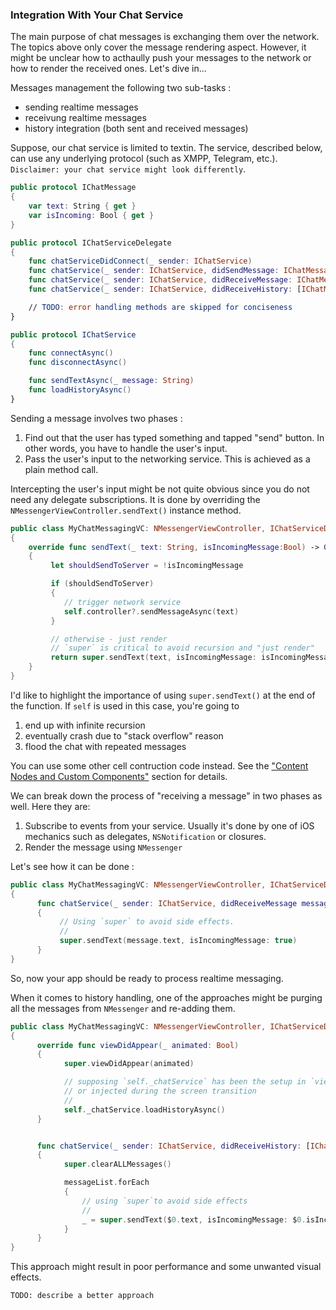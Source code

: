### Integration With Your Chat Service

The main purpose of chat messages is exchanging them over the network. The topics above only cover the message rendering aspect. However, it might be unclear how to acthaully push your messages to the network or how to render the received ones. Let's dive in...

Messages management the following two sub-tasks :
* sending realtime messages
* receivung realtime messages
* history integration (both sent and received messages)


Suppose, our chat service is limited to textin. The service, described below, can use any underlying protocol (such as XMPP, Telegram, etc.). `Disclaimer: your chat service might look differently`.

```swift
public protocol IChatMessage
{
    var text: String { get }
    var isIncoming: Bool { get }
}

public protocol IChatServiceDelegate
{
    func chatServiceDidConnect(_ sender: IChatService)
    func chatService(_ sender: IChatService, didSendMessage: IChatMessage)
    func chatService(_ sender: IChatService, didReceiveMessage: IChatMessage)
    func chatService(_ sender: IChatService, didReceiveHistory: [IChatMessage]])

    // TODO: error handling methods are skipped for conciseness
}

public protocol IChatService
{
    func connectAsync()
    func disconnectAsync()

    func sendTextAsync(_ message: String)
    func loadHistoryAsync()
}
```

Sending a message involves two phases : 
1. Find out that the user has typed something and tapped "send" button. In other words, you have to handle the user's input.
2. Pass the user's input to the networking service. This is achieved as a plain method call.

Intercepting the user's input might be not quite obvious since you do not need any delegate subscriptions. It is done by overriding the `NMessengerViewController.sendText()` instance method.


```swift
public class MyChatMessagingVC: NMessengerViewController, IChatServiceDelegate
{
    override func sendText(_ text: String, isIncomingMessage:Bool) -> GeneralMessengerCell
    {
         let shouldSendToServer = !isIncomingMessage

         if (shouldSendToServer)
         {
            // trigger network service
            self.controller?.sendMessageAsync(text)
         }

         // otherwise - just render 
         // `super` is critical to avoid recursion and "just render"
         return super.sendText(text, isIncomingMessage: isIncomingMessage)
    }
}
```

I'd like to highlight the importance of using `super.sendText()` at the end of the function. If `self` is used in this case, you're going to
1. end up with infinite recursion
2. eventually crash due to "stack overflow" reason
3. flood the chat with repeated messages

You can use some other cell contruction code instead. See the ["Content Nodes and Custom Components"](https://github.com/eBay/NMessenger#content-nodes-and-custom-components) section for details.



We can break down the process of "receiving a message" in two phases as well. Here they are: 
1. Subscribe to events from your service. Usually it's done by one of iOS mechanics such as delegates, `NSNotification` or closures.
2. Render the message using `NMessenger`

Let's see how it can be done :

```swift
public class MyChatMessagingVC: NMessengerViewController, IChatServiceDelegate
{
      func chatService(_ sender: IChatService, didReceiveMessage message: IChatMessage)
      {
           // Using `super` to avoid side effects.
           //
           super.sendText(message.text, isIncomingMessage: true)
      }
}
```

So, now your app should be ready to process realtime messaging.



When it comes to history handling, one of the approaches might be purging all the messages from `NMessenger` and re-adding them.

```swift
public class MyChatMessagingVC: NMessengerViewController, IChatServiceDelegate
{
      override func viewDidAppear(_ animated: Bool)
      {
            super.viewDidAppear(animated)

            // supposing `self._chatService` has been the setup in `viewDidLoad` 
            // or injected during the screen transition
            //
            self._chatService.loadHistoryAsync()
      }


      func chatService(_ sender: IChatService, didReceiveHistory: [IChatMessage]])
      {
            super.clearALLMessages()

            messageList.forEach
            {
                // using `super`to avoid side effects
                //
                _ = super.sendText($0.text, isIncomingMessage: $0.isIncoming)
            }
      }
}
```

This approach might result in poor performance and some unwanted visual effects.
```
TODO: describe a better approach
```
